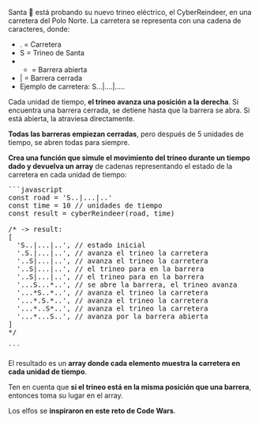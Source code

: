 Santa 🎅 está probando su nuevo trineo eléctrico, el CyberReindeer, en una carretera del Polo Norte. La carretera se representa con una cadena de caracteres, donde:

- . = Carretera
- S = Trineo de Santa
- * = Barrera abierta
- | = Barrera cerrada
- Ejemplo de carretera: S...|....|.....

Cada unidad de tiempo, **el trineo avanza una posición a la derecha**. Si encuentra una barrera cerrada, se detiene hasta que la barrera se abra. Si está abierta, la atraviesa directamente.

**Todas las barreras empiezan cerradas**, pero después de 5 unidades de tiempo, se abren todas para siempre.

**Crea una función que simule el movimiento del trineo durante un tiempo dado y devuelva un array** de cadenas representando el estado de la carretera en cada unidad de tiempo:

<pre>
```javascript
const road = 'S..|...|..'
const time = 10 // unidades de tiempo
const result = cyberReindeer(road, time)

/* -> result:
[
  'S..|...|..', // estado inicial
  '.S.|...|..', // avanza el trineo la carretera
  '..S|...|..', // avanza el trineo la carretera
  '..S|...|..', // el trineo para en la barrera
  '..S|...|..', // el trineo para en la barrera
  '...S...*..', // se abre la barrera, el trineo avanza
  '...*S..*..', // avanza el trineo la carretera
  '...*.S.*..', // avanza el trineo la carretera
  '...*..S*..', // avanza el trineo la carretera
  '...*...S..', // avanza por la barrera abierta
]
*/

```
</pre>

El resultado es un **array donde cada elemento muestra la carretera en cada unidad de tiempo**.

Ten en cuenta que **si el trineo está en la misma posición que una barrera**, entonces toma su lugar en el array.

Los elfos se **inspiraron en este reto de Code Wars**.